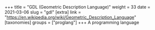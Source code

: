 +++
title = "GDL (Geometric Description Language)"
weight = 33
date = 2021-03-06
slug = "gdl"
[extra]
link = "https://en.wikipedia.org/wiki/Geometric_Description_Language"
[taxonomies]
groups = ["proglang"]
+++
A programming language

